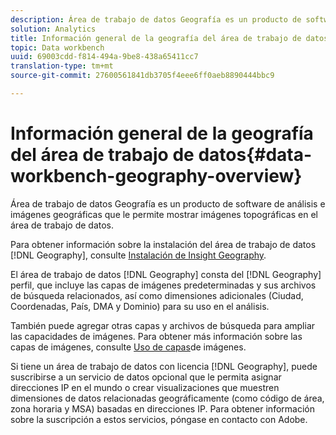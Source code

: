 ```yaml
---
description: Área de trabajo de datos Geografía es un producto de software de análisis e imágenes geográficas que le permite mostrar imágenes topográficas en el área de trabajo de datos.
solution: Analytics
title: Información general de la geografía del área de trabajo de datos
topic: Data workbench
uuid: 69003cdd-f814-494a-9be8-438a65411cc7
translation-type: tm+mt
source-git-commit: 27600561841db3705f4eee6ff0aeb8890444bbc9

---
```



# Información general de la geografía del área de trabajo de datos{#data-workbench-geography-overview}

Área de trabajo de datos Geografía es un producto de software de análisis e imágenes geográficas que le permite mostrar imágenes topográficas en el área de trabajo de datos.

Para obtener información sobre la instalación del área de trabajo de datos [!DNL Geography], consulte [Instalación de Insight Geography](../../home/c-geo-oview/c-inst-geo/c-inst-geo.md).

El área de trabajo de datos [!DNL Geography] consta del [!DNL Geography] perfil, que incluye las capas de imágenes predeterminadas y sus archivos de búsqueda relacionados, así como dimensiones adicionales (Ciudad, Coordenadas, País, DMA y Dominio) para su uso en el análisis.

También puede agregar otras capas y archivos de búsqueda para ampliar las capacidades de imágenes. Para obtener más información sobre las capas de imágenes, consulte [Uso de capas](https://docs.adobe.com/content/help/en/data-workbench/using/client/imagery-layers/c-ustd-img-layers.html)de imágenes.

Si tiene un área de trabajo de datos con licencia [!DNL Geography], puede suscribirse a un servicio de datos opcional que le permita asignar direcciones IP en el mundo o crear visualizaciones que muestren dimensiones de datos relacionadas geográficamente (como código de área, zona horaria y MSA) basadas en direcciones IP. Para obtener información sobre la suscripción a estos servicios, póngase en contacto con Adobe.
